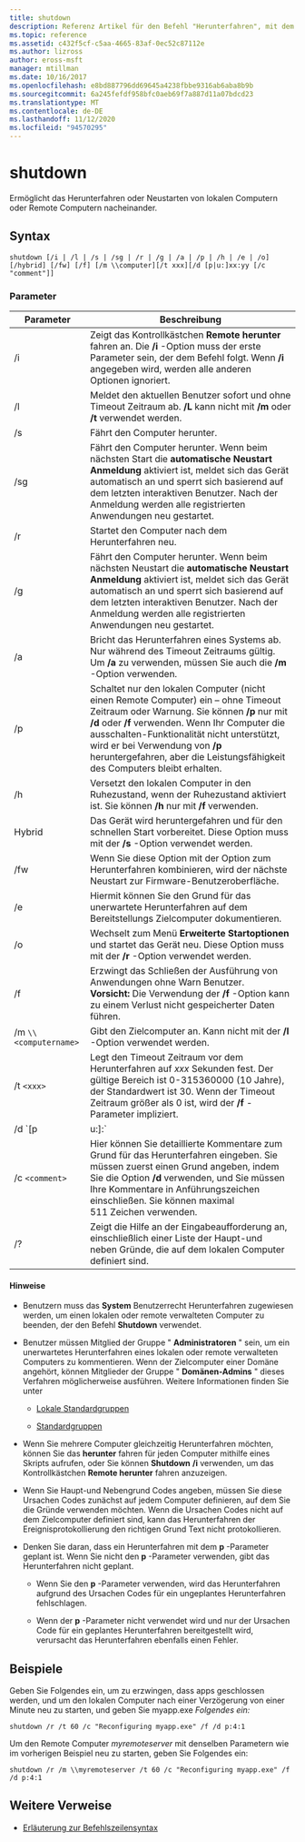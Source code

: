 ```yaml
---
title: shutdown
description: Referenz Artikel für den Befehl "Herunterfahren", mit dem Sie lokale Computer oder Remote Computer einzeln Herunterfahren oder neu starten können.
ms.topic: reference
ms.assetid: c432f5cf-c5aa-4665-83af-0ec52c87112e
ms.author: lizross
author: eross-msft
manager: mtillman
ms.date: 10/16/2017
ms.openlocfilehash: e8bd887796dd69645a4238fbbe9316ab6aba8b9b
ms.sourcegitcommit: 6a245fefdf958bfc0aeb69f7a887d11a07bdcd23
ms.translationtype: MT
ms.contentlocale: de-DE
ms.lasthandoff: 11/12/2020
ms.locfileid: "94570295"
---
```

# <a name="shutdown"></a>shutdown

Ermöglicht das Herunterfahren oder Neustarten von lokalen Computern oder Remote Computern nacheinander.

## <a name="syntax"></a>Syntax

```
shutdown [/i | /l | /s | /sg | /r | /g | /a | /p | /h | /e | /o] [/hybrid] [/fw] [/f] [/m \\computer][/t xxx][/d [p|u:]xx:yy [/c "comment"]]
```

### <a name="parameters"></a>Parameter

| Parameter | Beschreibung |
|--|--|
| /i | Zeigt das Kontrollkästchen **Remote herunter** fahren an. Die **/i** -Option muss der erste Parameter sein, der dem Befehl folgt. Wenn **/i** angegeben wird, werden alle anderen Optionen ignoriert. |
| /l | Meldet den aktuellen Benutzer sofort und ohne Timeout Zeitraum ab. **/L** kann nicht mit **/m** oder **/t** verwendet werden. |
| /s | Fährt den Computer herunter. |
| /sg | Fährt den Computer herunter. Wenn beim nächsten Start die **automatische Neustart Anmeldung** aktiviert ist, meldet sich das Gerät automatisch an und sperrt sich basierend auf dem letzten interaktiven Benutzer. Nach der Anmeldung werden alle registrierten Anwendungen neu gestartet. |
| /r | Startet den Computer nach dem Herunterfahren neu. |
| /g | Fährt den Computer herunter. Wenn beim nächsten Neustart die **automatische Neustart Anmeldung** aktiviert ist, meldet sich das Gerät automatisch an und sperrt sich basierend auf dem letzten interaktiven Benutzer. Nach der Anmeldung werden alle registrierten Anwendungen neu gestartet. |
| /a | Bricht das Herunterfahren eines Systems ab. Nur während des Timeout Zeitraums gültig. Um **/a** zu verwenden, müssen Sie auch die **/m** -Option verwenden. |
| /p | Schaltet nur den lokalen Computer (nicht einen Remote Computer) ein – ohne Timeout Zeitraum oder Warnung. Sie können **/p** nur mit **/d** oder **/f** verwenden. Wenn Ihr Computer die ausschalten-Funktionalität nicht unterstützt, wird er bei Verwendung von **/p** heruntergefahren, aber die Leistungsfähigkeit des Computers bleibt erhalten. |
| /h | Versetzt den lokalen Computer in den Ruhezustand, wenn der Ruhezustand aktiviert ist. Sie können **/h** nur mit **/f** verwenden. |
| Hybrid | Das Gerät wird heruntergefahren und für den schnellen Start vorbereitet. Diese Option muss mit der **/s** -Option verwendet werden. |
| /fw | Wenn Sie diese Option mit der Option zum Herunterfahren kombinieren, wird der nächste Neustart zur Firmware-Benutzeroberfläche. |
| /e | Hiermit können Sie den Grund für das unerwartete Herunterfahren auf dem Bereitstellungs Zielcomputer dokumentieren. |
| /o | Wechselt zum Menü **Erweiterte Startoptionen** und startet das Gerät neu. Diese Option muss mit der **/r** -Option verwendet werden. |
| /f | Erzwingt das Schließen der Ausführung von Anwendungen ohne Warn Benutzer.<br>**Vorsicht:** Die Verwendung der **/f** -Option kann zu einem Verlust nicht gespeicherter Daten führen. |
| /m `\\<computername>` | Gibt den Zielcomputer an. Kann nicht mit der **/l** -Option verwendet werden. |
| /t `<xxx>` | Legt den Timeout Zeitraum vor dem Herunterfahren auf *xxx* Sekunden fest. Der gültige Bereich ist 0-315360000 (10 Jahre), der Standardwert ist 30. Wenn der Timeout Zeitraum größer als 0 ist, wird der **/f** -Parameter impliziert. |
| /d `[p | u:]<XX>:<YY>` | Listet den Grund für den Neustart oder das Herunterfahren des Systems auf. Folgende Parameterwerte werden unterstützt:<ul><li>**p** : gibt an, dass der Neustart oder das Herunterfahren geplant ist.</li><li>**u** : gibt an, dass der Grund Benutzer definiert ist.<p>**HINWEIS**<br>Wenn **p** oder **u** nicht angegeben wird, ist der Neustart oder das Herunterfahren nicht geplant.</li><li>*xx* : gibt die Hauptgrund Zahl an (eine positive ganze Zahl, die kleiner als 256 ist).</li><li>*j* Gibt die Nebenzahl an (eine positive ganze Zahl, die kleiner als 65536 ist).</li></ul> |
| /c `<comment>` | Hier können Sie detaillierte Kommentare zum Grund für das Herunterfahren eingeben. Sie müssen zuerst einen Grund angeben, indem Sie die Option **/d** verwenden, und Sie müssen Ihre Kommentare in Anführungszeichen einschließen. Sie können maximal 511 Zeichen verwenden. |
| /? | Zeigt die Hilfe an der Eingabeaufforderung an, einschließlich einer Liste der Haupt-und neben Gründe, die auf dem lokalen Computer definiert sind. |

#### <a name="remarks"></a>Hinweise

- Benutzern muss das **System** Benutzerrecht Herunterfahren zugewiesen werden, um einen lokalen oder remote verwalteten Computer zu beenden, der den Befehl **Shutdown** verwendet.

- Benutzer müssen Mitglied der Gruppe " **Administratoren** " sein, um ein unerwartetes Herunterfahren eines lokalen oder remote verwalteten Computers zu kommentieren. Wenn der Zielcomputer einer Domäne angehört, können Mitglieder der Gruppe " **Domänen-Admins** " dieses Verfahren möglicherweise ausführen. Weitere Informationen finden Sie unter

  - [Lokale Standardgruppen](/previous-versions/windows/it-pro/windows-server-2003/cc785098(v=ws.10))

  - [Standardgruppen](/previous-versions/windows/it-pro/windows-server-2003/cc756898(v=ws.10))

- Wenn Sie mehrere Computer gleichzeitig Herunterfahren möchten, können Sie das **herunter** fahren für jeden Computer mithilfe eines Skripts aufrufen, oder Sie können **Shutdown** **/i** verwenden, um das Kontrollkästchen **Remote herunter** fahren anzuzeigen.

- Wenn Sie Haupt-und Nebengrund Codes angeben, müssen Sie diese Ursachen Codes zunächst auf jedem Computer definieren, auf dem Sie die Gründe verwenden möchten. Wenn die Ursachen Codes nicht auf dem Zielcomputer definiert sind, kann das Herunterfahren der Ereignisprotokollierung den richtigen Grund Text nicht protokollieren.

- Denken Sie daran, dass ein Herunterfahren mit dem **p** -Parameter geplant ist. Wenn Sie nicht den **p** -Parameter verwenden, gibt das Herunterfahren nicht geplant.

  - Wenn Sie den **p** -Parameter verwenden, wird das Herunterfahren aufgrund des Ursachen Codes für ein ungeplantes Herunterfahren fehlschlagen.

  - Wenn der **p** -Parameter nicht verwendet wird und nur der Ursachen Code für ein geplantes Herunterfahren bereitgestellt wird, verursacht das Herunterfahren ebenfalls einen Fehler.

## <a name="examples"></a>Beispiele

Geben Sie Folgendes ein, um zu erzwingen, dass apps geschlossen werden, und um den lokalen Computer nach einer Verzögerung von einer Minute neu zu starten, und geben Sie myapp.exe *Folgendes ein:*

```
shutdown /r /t 60 /c "Reconfiguring myapp.exe" /f /d p:4:1
```

Um den Remote Computer *myremoteserver* mit denselben Parametern wie im vorherigen Beispiel neu zu starten, geben Sie Folgendes ein:

```
shutdown /r /m \\myremoteserver /t 60 /c "Reconfiguring myapp.exe" /f /d p:4:1
```

## <a name="additional-references"></a>Weitere Verweise

- [Erläuterung zur Befehlszeilensyntax](command-line-syntax-key.md)
